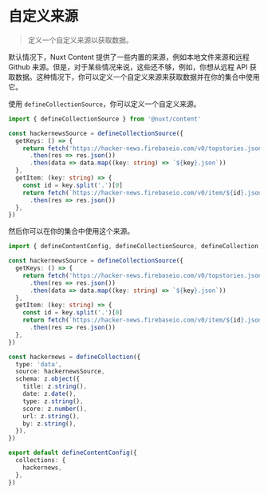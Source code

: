 # 自定义来源

> 定义一个自定义来源以获取数据。

默认情况下，Nuxt Content 提供了一些内置的来源，例如本地文件来源和远程 Github 来源。但是，对于某些情况来说，这些还不够，例如，你想从远程 API 获取数据。这种情况下，你可以定义一个自定义来源来获取数据并在你的集合中使用它。

使用 `defineCollectionSource`，你可以定义一个自定义来源。

```ts
import { defineCollectionSource } from '@nuxt/content'

const hackernewsSource = defineCollectionSource({
  getKeys: () => {
    return fetch('https://hacker-news.firebaseio.com/v0/topstories.json')
      .then(res => res.json())
      .then(data => data.map((key: string) => `${key}.json`))
  },
  getItem: (key: string) => {
    const id = key.split('.')[0]
    return fetch(`https://hacker-news.firebaseio.com/v0/item/${id}.json`)
      .then(res => res.json())
  },
})
```

然后你可以在你的集合中使用这个来源。

```ts [content.config.ts]
import { defineContentConfig, defineCollectionSource, defineCollection, z } from '@nuxt/content'

const hackernewsSource = defineCollectionSource({
  getKeys: () => {
    return fetch('https://hacker-news.firebaseio.com/v0/topstories.json')
      .then(res => res.json())
      .then(data => data.map((key: string) => `${key}.json`))
  },
  getItem: (key: string) => {
    const id = key.split('.')[0]
    return fetch(`https://hacker-news.firebaseio.com/v0/item/${id}.json`)
      .then(res => res.json())
  },
})

const hackernews = defineCollection({
  type: 'data',
  source: hackernewsSource,
  schema: z.object({
    title: z.string(),
    date: z.date(),
    type: z.string(),
    score: z.number(),
    url: z.string(),
    by: z.string(),
  }),
})

export default defineContentConfig({
  collections: {
    hackernews,
  },
})
```
